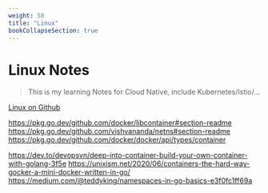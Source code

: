 ```yaml
---
weight: 50
title: "Linux"
bookCollapseSection: true
---
```



# Linux Notes
> This is my learning Notes for Cloud Native, include Kubernetes/Istio/...

[Linux on Github](https://github.com/torvalds/linux/tree/master)

[]()

[]()

[]()

[]()

[]()







https://pkg.go.dev/github.com/docker/libcontainer#section-readme
https://pkg.go.dev/github.com/vishvananda/netns#section-readme
https://pkg.go.dev/github.com/docker/docker/api/types/container

https://dev.to/devopsvn/deep-into-container-build-your-own-container-with-golang-3f5e
https://unixism.net/2020/06/containers-the-hard-way-gocker-a-mini-docker-written-in-go/
https://medium.com/@teddyking/namespaces-in-go-basics-e3f0fc1ff69a






<br/>

## 

